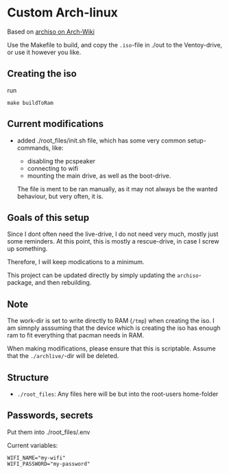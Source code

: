 # Custom Arch-linux

Based on [archiso on Arch-Wiki](https://wiki.archlinux.org/title/Archiso)

Use the Makefile to build, and copy the `.iso`-file in ./out to the
Ventoy-drive, or use it however you like.

## Creating the iso

run

```
make buildToRam
```

## Current modifications

- added ./root_files/init.sh file, which has some very common setup-commands,
  like:

  - disabling the pcspeaker
  - connecting to wifi
  - mounting the main drive, as well as the boot-drive.

  The file is ment to be ran manually, as it may not always be the wanted
  behaviour, but very often, it is.

## Goals of this setup

Since I dont often need the live-drive, I do not need very much, mostly just
some reminders. At this point, this is mostly a rescue-drive, in case I screw
up something.

Therefore, I will keep modications to a minimum.

This project can be updated directly by simply updating the `archiso`-package, and then rebuilding.

## Note

The work-dir is set to write directly to RAM (`/tmp`) when creating the iso. I am
simnply asssuming that the device which is creating the iso has enough ram to
fit everything that pacman needs in RAM.

When making modifications, please ensure that this is scriptable. Assume that the `./archlive/`-dir will be deleted.

## Structure

- `./root_files`: Any files here will be but into the root-users home-folder

## Passwords, secrets

Put them into ./root_files/.env

Current variables:

```
WIFI_NAME="my-wifi"
WIFI_PASSWORD="my-password"
```

